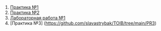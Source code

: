 1. [Практика №1](https://github.com/slavastrybak/TOIB/tree/main/PR1)
2. [Практика №2](https://github.com/slavastrybak/TOIB/tree/main/PR2)
3. [Лабораторная работа №1](https://github.com/slavastrybak/TOIB/tree/main/LR1)
4. [Практика №3]
(https://github.com/slavastrybak/TOIB/tree/main/PR3)
